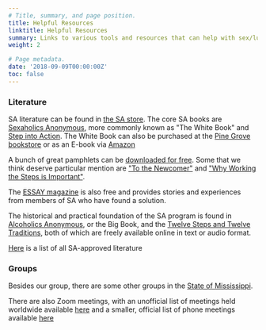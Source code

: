 ```yaml
---
# Title, summary, and page position.
title: Helpful Resources
linktitle: Helpful Resources
summary: Links to various tools and resources that can help with sex/lust/porn addiction
weight: 2

# Page metadata.
date: '2018-09-09T00:00:00Z'
toc: false
---
```


### Literature
SA literature can be found in [the SA store](https://www.sexaholics.org/store/index.php?cPath=28). The core SA books are [Sexaholics Anonymous](https://www.sexaholics.org/store/product_info.php?cPath=25&products_id=32), more commonly known as "The White Book" and [Step into Action](https://www.sexaholics.org/store/product_info.php?cPath=25&products_id=78). The White Book can also be purchased at the [Pine Grove bookstore](https://www.pinegrovetreatment.com/addiction-literature-book-store/) or as an E-book via [Amazon](https://www.amazon.com/dp/B08BWSLCDC)

A bunch of great pamphlets can be [downloaded for free](https://www.sa.org/literature/pamphlets/). Some that we think deserve particular mention are ["To the Newcomer"](https://www.sa.org/w/wp-content/uploads/newcomer.pdf) and ["Why Working the Steps is Important"](https://www.sa.org/w/wp-content/uploads/WhyWorkingTheStepsPamphlet.pdf).

The [ESSAY magazine](https://www.sa.org/essay/) is also free and provides stories and experiences from members of SA who have found a solution. 

The historical and practical foundation of the SA program is found in [Alcoholics Anonymous](https://www.aa.org/the-big-book), or the Big Book, and the [Twelve Steps and Twelve Traditions](https://www.aa.org/twelve-steps-twelve-traditions), both of which are freely available online in text or audio format. 

[Here](https://www.sa.org/w/wp-content/uploads/approvedlit.pdf) is a list of all SA-approved literature

### Groups
Besides our group, there are some other groups in the [State of Mississippi](https://www.sa.org/f2f/United-States-of-America/Mississippi/).

There are also Zoom meetings, with an unofficial list of meetings held worldwide available [here](https://nextmeeting.org/275EE30A-220F-4FF2-A950-0ED2B5E4C257.html) and a smaller, official list of phone meetings available [here](https://www.sa.org/meetings_phone/)
